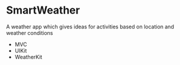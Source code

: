 # SmartWeather
A weather app which gives ideas for activities based on location and weather conditions

- MVC
- UIKit
- WeatherKit
